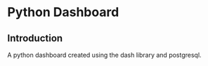 # Python Dashboard

## Introduction
A python dashboard created using the dash library and postgresql.